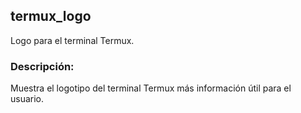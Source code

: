 ## termux_logo
Logo para el terminal Termux.

### Descripción:

Muestra el logotipo del terminal Termux más información útil para el usuario.
